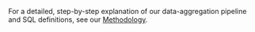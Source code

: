 For a detailed, step-by-step explanation of our data-aggregation pipeline and SQL definitions, see our
[Methodology](https://github.com/CrossChainLabs-Stellar/sorobanpulse-docs/blob/1b01c275084f29646a3be707643b0d121672a2d6/Methodology.md).
